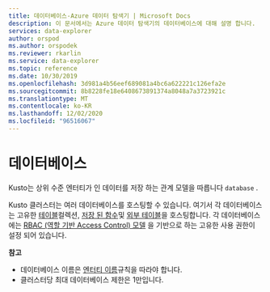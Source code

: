 ```yaml
---
title: 데이터베이스-Azure 데이터 탐색기 | Microsoft Docs
description: 이 문서에서는 Azure 데이터 탐색기의 데이터베이스에 대해 설명 합니다.
services: data-explorer
author: orspod
ms.author: orspodek
ms.reviewer: rkarlin
ms.service: data-explorer
ms.topic: reference
ms.date: 10/30/2019
ms.openlocfilehash: 3d981a4b56eef689081a4bc6a622221c126efa2e
ms.sourcegitcommit: 8b8228fe18e6408673891374a8048a7a3723921c
ms.translationtype: MT
ms.contentlocale: ko-KR
ms.lasthandoff: 12/02/2020
ms.locfileid: "96516067"
---
```

# <a name="databases"></a>데이터베이스

Kusto는 상위 수준 엔터티가 인 데이터를 저장 하는 관계 모델을 따릅니다 `database` . 

Kusto 클러스터는 여러 데이터베이스를 호스팅할 수 있습니다. 여기서 각 데이터베이스는 고유한 [테이블](tables.md)컬렉션, [저장 된 함수](stored-functions.md)및 [외부 테이블](externaltables.md)을 호스팅합니다.
각 데이터베이스에는 [RBAC (역할 기반 Access Control) 모델](../../management/access-control/index.md) 을 기반으로 하는 고유한 사용 권한이 설정 되어 있습니다.

**참고**  

* 데이터베이스 이름은 [엔터티 이름](./entity-names.md)규칙을 따라야 합니다.
* 클러스터당 최대 데이터베이스 제한은 1만입니다.
